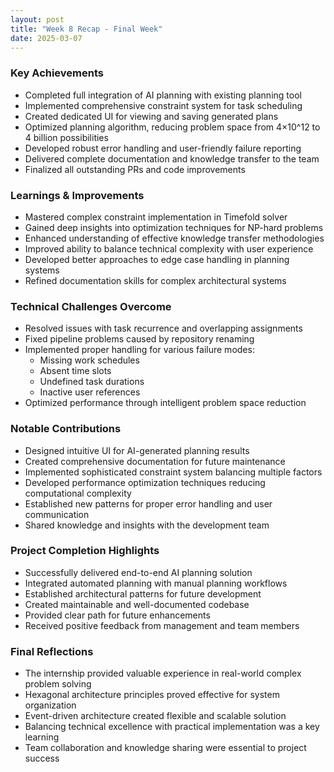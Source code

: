 ```yaml
---
layout: post
title: "Week 8 Recap - Final Week"
date: 2025-03-07
---
```


### Key Achievements

- Completed full integration of AI planning with existing planning tool
- Implemented comprehensive constraint system for task scheduling
- Created dedicated UI for viewing and saving generated plans
- Optimized planning algorithm, reducing problem space from 4×10^12 to 4 billion possibilities
- Developed robust error handling and user-friendly failure reporting
- Delivered complete documentation and knowledge transfer to the team
- Finalized all outstanding PRs and code improvements

### Learnings & Improvements

- Mastered complex constraint implementation in Timefold solver
- Gained deep insights into optimization techniques for NP-hard problems
- Enhanced understanding of effective knowledge transfer methodologies
- Improved ability to balance technical complexity with user experience
- Developed better approaches to edge case handling in planning systems
- Refined documentation skills for complex architectural systems

### Technical Challenges Overcome

- Resolved issues with task recurrence and overlapping assignments
- Fixed pipeline problems caused by repository renaming
- Implemented proper handling for various failure modes:
  - Missing work schedules
  - Absent time slots
  - Undefined task durations
  - Inactive user references
- Optimized performance through intelligent problem space reduction

### Notable Contributions

- Designed intuitive UI for AI-generated planning results
- Created comprehensive documentation for future maintenance
- Implemented sophisticated constraint system balancing multiple factors
- Developed performance optimization techniques reducing computational complexity
- Established new patterns for proper error handling and user communication
- Shared knowledge and insights with the development team

### Project Completion Highlights

- Successfully delivered end-to-end AI planning solution
- Integrated automated planning with manual planning workflows
- Established architectural patterns for future development
- Created maintainable and well-documented codebase
- Provided clear path for future enhancements
- Received positive feedback from management and team members

### Final Reflections

- The internship provided valuable experience in real-world complex problem solving
- Hexagonal architecture principles proved effective for system organization
- Event-driven architecture created flexible and scalable solution
- Balancing technical excellence with practical implementation was a key learning
- Team collaboration and knowledge sharing were essential to project success
